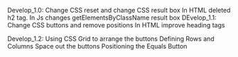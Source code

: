 
Develop_1.0: Change CSS reset and change CSS result box
             In HTML deleted h2 tag.
             In Js changes getElementsByClassName result box
DEvelop_1.1: Change CSS buttons and remove positions
              In HTML improve heading tags  

Develop_1.2: Using CSS Grid to arrange the buttons
             Defining Rows and Columns
             Space out the buttons
             Positioning the Equals Button
